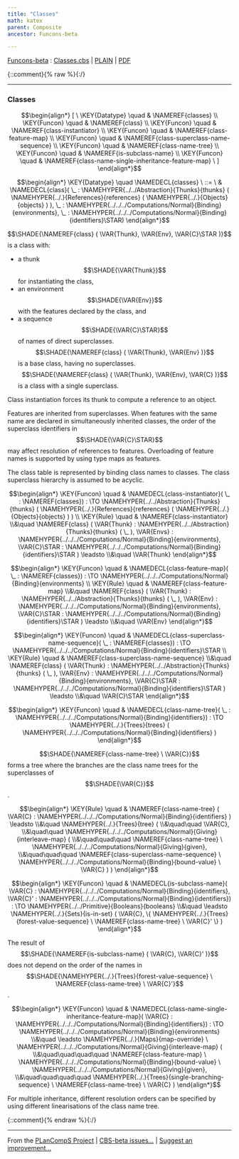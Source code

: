```yaml
---
title: "Classes"
math: katex
parent: Composite
ancestor: Funcons-beta

---
```

[Funcons-beta] : [Classes.cbs] \| [PLAIN] \| [PDF]

{::comment}{% raw %}{:/}


----

### Classes
               


$$\begin{align*}
  [ \
  \KEY{Datatype} \quad & \NAMEREF{classes} \\
  \KEY{Funcon} \quad & \NAMEREF{class} \\
  \KEY{Funcon} \quad & \NAMEREF{class-instantiator} \\
  \KEY{Funcon} \quad & \NAMEREF{class-feature-map} \\
  \KEY{Funcon} \quad & \NAMEREF{class-superclass-name-sequence} \\
  \KEY{Funcon} \quad & \NAMEREF{class-name-tree} \\
  \KEY{Funcon} \quad & \NAMEREF{is-subclass-name} \\
  \KEY{Funcon} \quad & \NAMEREF{class-name-single-inheritance-feature-map}
  \ ]
\end{align*}$$

$$\begin{align*}
  \KEY{Datatype} \quad 
  \NAMEDECL{classes} 
  \ ::= \ & \NAMEDECL{class}(
                               \_ : \NAMEHYPER{../../Abstraction}{Thunks}{thunks}
                                         (  \NAMEHYPER{../.}{References}{references}
                                                 (  \NAMEHYPER{../.}{Objects}{objects} ) ), \_ : \NAMEHYPER{../../../Computations/Normal}{Binding}{environments}, \_ : \NAMEHYPER{../../../Computations/Normal}{Binding}{identifiers}\STAR)
\end{align*}$$


  $$\SHADE{\NAMEREF{class}
           (  \VAR{Thunk}, 
                  \VAR{Env}, 
                  \VAR{C}\STAR )}$$ is a class with:
  * a thunk $$\SHADE{\VAR{Thunk}}$$ for instantiating the class,
  * an environment $$\SHADE{\VAR{Env}}$$ with the features declared by the class, and
  * a sequence $$\SHADE{\VAR{C}\STAR}$$ of names of direct superclasses.
  $$\SHADE{\NAMEREF{class}
           (  \VAR{Thunk}, 
                  \VAR{Env} )}$$ is a base class, having no superclasses.
  $$\SHADE{\NAMEREF{class}
           (  \VAR{Thunk}, 
                  \VAR{Env}, 
                  \VAR{C} )}$$ is a class with a single superclass.
  
  Class instantiation forces its thunk to compute a reference to an object.

  Features are inherited from superclasses. When features with the same name
  are declared in simultaneously inherited classes, the order of the superclass
  identifiers in $$\SHADE{\VAR{C}\STAR}$$ may affect resolution of references to features. 
  Overloading of feature names is supported by using type maps as features.

  The class table is represented by binding class names to classes. 
  The class superclass hierarchy is assumed to be acyclic.


$$\begin{align*}
  \KEY{Funcon} \quad
  & \NAMEDECL{class-instantiator}(
                       \_ : \NAMEREF{classes}) 
    :  \TO \NAMEHYPER{../../Abstraction}{Thunks}{thunks}
                     (  \NAMEHYPER{../.}{References}{references}
                             (  \NAMEHYPER{../.}{Objects}{objects} ) ) 
\\
  \KEY{Rule} \quad
    & \NAMEREF{class-instantiator} \\&\quad 
        \NAMEREF{class}
          (  \VAR{Thunk} : \NAMEHYPER{../../Abstraction}{Thunks}{thunks}
                            (  \_ ), 
                 \VAR{Envs} : \NAMEHYPER{../../../Computations/Normal}{Binding}{environments}, 
                 \VAR{C}\STAR : \NAMEHYPER{../../../Computations/Normal}{Binding}{identifiers}\STAR ) \leadsto \\&\quad
        \VAR{Thunk}
\end{align*}$$

$$\begin{align*}
  \KEY{Funcon} \quad
  & \NAMEDECL{class-feature-map}(
                       \_ : \NAMEREF{classes}) 
    :  \TO \NAMEHYPER{../../../Computations/Normal}{Binding}{environments} 
\\
  \KEY{Rule} \quad
    & \NAMEREF{class-feature-map} \\&\quad 
        \NAMEREF{class}
          (  \VAR{Thunk} : \NAMEHYPER{../../Abstraction}{Thunks}{thunks}
                            (  \_ ), 
                 \VAR{Env} : \NAMEHYPER{../../../Computations/Normal}{Binding}{environments}, 
                 \VAR{C}\STAR : \NAMEHYPER{../../../Computations/Normal}{Binding}{identifiers}\STAR ) \leadsto \\&\quad
        \VAR{Env}
\end{align*}$$

$$\begin{align*}
  \KEY{Funcon} \quad
  & \NAMEDECL{class-superclass-name-sequence}(
                       \_ : \NAMEREF{classes}) 
    :  \TO \NAMEHYPER{../../../Computations/Normal}{Binding}{identifiers}\STAR 
\\
  \KEY{Rule} \quad
    & \NAMEREF{class-superclass-name-sequence} \\&\quad 
        \NAMEREF{class}
          (  \VAR{Thunk} : \NAMEHYPER{../../Abstraction}{Thunks}{thunks}
                            (  \_ ), 
                 \VAR{Env} : \NAMEHYPER{../../../Computations/Normal}{Binding}{environments}, 
                 \VAR{C}\STAR : \NAMEHYPER{../../../Computations/Normal}{Binding}{identifiers}\STAR ) \leadsto \\&\quad
        \VAR{C}\STAR
\end{align*}$$

$$\begin{align*}
  \KEY{Funcon} \quad
  & \NAMEDECL{class-name-tree}(
                       \_ : \NAMEHYPER{../../../Computations/Normal}{Binding}{identifiers}) 
    :  \TO \NAMEHYPER{../.}{Trees}{trees}
                     (  \NAMEHYPER{../../../Computations/Normal}{Binding}{identifiers} ) 
\end{align*}$$


  $$\SHADE{\NAMEREF{class-name-tree} \ 
           \VAR{C}}$$ forms a tree where the branches are the class name
  trees for the superclasses of $$\SHADE{\VAR{C}}$$.


$$\begin{align*}
  \KEY{Rule} \quad
    & \NAMEREF{class-name-tree}
        (  \VAR{C} : \NAMEHYPER{../../../Computations/Normal}{Binding}{identifiers} ) \leadsto \\&\quad
        \NAMEHYPER{../.}{Trees}{tree}
          ( \\&\quad\quad \VAR{C}, \\&\quad\quad
                 \NAMEHYPER{../../../Computations/Normal}{Giving}{interleave-map}
                  ( \\&\quad\quad\quad \NAMEREF{class-name-tree} \ 
                          \NAMEHYPER{../../../Computations/Normal}{Giving}{given}, \\&\quad\quad\quad
                         \NAMEREF{class-superclass-name-sequence} \ 
                          \NAMEHYPER{../../../Computations/Normal}{Binding}{bound-value} \ 
                            \VAR{C} ) )
\end{align*}$$

$$\begin{align*}
  \KEY{Funcon} \quad
  & \NAMEDECL{is-subclass-name}(
                       \VAR{C} : \NAMEHYPER{../../../Computations/Normal}{Binding}{identifiers}, \VAR{C}' : \NAMEHYPER{../../../Computations/Normal}{Binding}{identifiers}) 
    :  \TO \NAMEHYPER{../../Primitive}{Booleans}{booleans} \\&\quad
    \leadsto \NAMEHYPER{../.}{Sets}{is-in-set}
               (  \VAR{C}, 
                      \{  \NAMEHYPER{../.}{Trees}{forest-value-sequence} \ 
                              \NAMEREF{class-name-tree} \ 
                                \VAR{C}' \} )
\end{align*}$$


  The result of $$\SHADE{\NAMEREF{is-subclass-name}
           (  \VAR{C}, 
                  \VAR{C}' )}$$ does not depend on the order of
  the names in $$\SHADE{\NAMEHYPER{../.}{Trees}{forest-value-sequence} \ 
           \NAMEREF{class-name-tree} \ 
             \VAR{C}'}$$. 


$$\begin{align*}
  \KEY{Funcon} \quad
  & \NAMEDECL{class-name-single-inheritance-feature-map}(
                       \VAR{C} : \NAMEHYPER{../../../Computations/Normal}{Binding}{identifiers}) 
    :  \TO \NAMEHYPER{../../../Computations/Normal}{Binding}{environments} \\&\quad
    \leadsto \NAMEHYPER{../.}{Maps}{map-override} \ 
               \NAMEHYPER{../../../Computations/Normal}{Giving}{interleave-map}
                 ( \\&\quad\quad\quad\quad \NAMEREF{class-feature-map} \ 
                         \NAMEHYPER{../../../Computations/Normal}{Binding}{bound-value} \ 
                           \NAMEHYPER{../../../Computations/Normal}{Giving}{given}, \\&\quad\quad\quad\quad
                        \NAMEHYPER{../.}{Trees}{single-branching-sequence} \ 
                         \NAMEREF{class-name-tree} \ 
                           \VAR{C} )
\end{align*}$$


  For multiple inheritance, different resolution orders can be specified
  by using different linearisations of the class name tree.




[Funcons-beta]: /CBS-beta/math/Funcons-beta
  "FUNCONS-BETA"
[Unstable-Funcons-beta]: /CBS-beta/math/Unstable-Funcons-beta
  "UNSTABLE-FUNCONS-BETA"
[Languages-beta]: /CBS-beta/math/Languages-beta
  "LANGUAGES-BETA"
[Unstable-Languages-beta]: /CBS-beta/math/Unstable-Languages-beta
  "UNSTABLE-LANGUAGES-BETA"
[CBS-beta]: /CBS-beta
  "CBS-BETA"
[Classes.cbs]: https://github.com/plancomps/CBS-beta/blob/math/Funcons-beta/Values/Composite/Classes/Classes.cbs
  "CBS SOURCE FILE ON GITHUB"
[PLAIN]: /CBS-beta/docs/Funcons-beta/Values/Composite/Classes
  "CBS SOURCE WEB PAGE"
 [PRETTY]: /CBS-beta/math/Funcons-beta/Values/Composite/Classes
  "CBS-KATEX WEB PAGE"
[PDF]: https://github.com/plancomps/CBS-beta/blob/math/Funcons-beta/Values/Composite/Classes/Classes.pdf
  "CBS-LATEX PDF FILE"
[PLanCompS Project]: https://plancomps.github.io
  "PROGRAMMING LANGUAGE COMPONENTS AND SPECIFICATIONS PROJECT HOME PAGE"
{::comment}{% endraw %}{:/}


____

From the [PLanCompS Project] | [CBS-beta issues...] | [Suggest an improvement...]

[CBS-beta issues...]: https://github.com/plancomps/CBS-beta/issues
  "CBS-BETA ISSUE REPORTS ON GITHUB"
[Suggest an improvement...]: mailto:plancomps@gmail.com?Subject=CBS-beta%20-%20comment&Body=Re%3A%20CBS-beta%20specification%20at%20Values/Composite/Classes/Classes.cbs%0A%0AComment/Query/Issue/Suggestion%3A%0A%0A%0ASignature%3A%0A
  "GENERATE AN EMAIL TEMPLATE"
